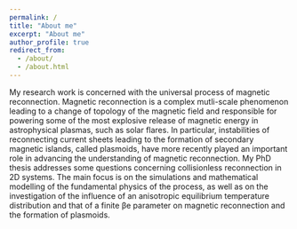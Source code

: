 ```yaml
---
permalink: /
title: "About me"
excerpt: "About me"
author_profile: true
redirect_from: 
  - /about/
  - /about.html
---
```


My research work is concerned with the universal process of magnetic reconnection. Magnetic reconnection is a complex mutli-scale phenomenon leading to a change of topology of the magnetic field and responsible for powering some of the most explosive release of magnetic energy in astrophysical plasmas, such as solar flares. In particular, instabilities of reconnecting current sheets leading to the formation of secondary magnetic islands, called plasmoids, have more recently played an important role in advancing the understanding of magnetic reconnection.
My PhD thesis addresses some questions concerning collisionless reconnection in 2D systems. The main focus is on the simulations and mathematical modelling of the fundamental physics of the process, as well as on the investigation of the influence of an anisotropic equilibrium temperature distribution and that of a finite βe parameter on magnetic reconnection and the formation of plasmoids.

